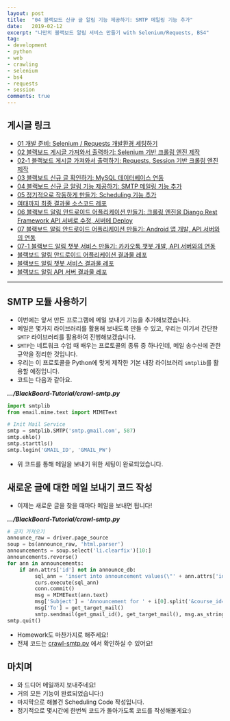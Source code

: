 ```yaml
---
layout: post
title:  "04 블랙보드 신규 글 알림 기능 제공하기: SMTP 메일링 기능 추가"
date:   2019-02-12
excerpt: "나만의 블랙보드 알림 서비스 만들기 with Selenium/Requests, BS4"
tag:
- development
- python
- web
- crawling
- selenium
- bs4
- requests
- session
comments: true
---
```



## 게시글 링크
* [01 개발 준비: Selenium / Requests 개발환경 세팅하기](https://TaeBbong.github.io/blackboard01-post)
* [02 블랙보드 게시글 가져와서 출력하기: Selenium 기반 크롤링 엔진 제작](https://TaeBbong.github.io/blackboard02-post)
* [02-1 블랙보드 게시글 가져와서 출력하기: Requests, Session 기반 크롤링 엔진 제작](https://TaeBbong.github.io/blackboard02_1-post)
* [03 블랙보드 신규 글 확인하기: MySQL 데이터베이스 연동](https://TaeBbong.github.io/blackboard03-post)
* [04 블랙보드 신규 글 알림 기능 제공하기: SMTP 메일링 기능 추가](https://TaeBbong.github.io/blackboard04-post) 
* [05 정기적으로 작동하게 만들기: Scheduling 기능 추가](https://TaeBbong.github.io/blackboard05-post)
* [여태까지 최종 결과물 소스코드 레포](https://github.com/TaeBbong/BlackBoard-Tutorial)
* [06 블랙보드 알림 안드로이드 어플리케이션 만들기: 크롤링 엔진을 Django Rest Framework API 서버로 수정, 서버에 Deploy](https://TaeBbong.github.io/blackboard06-post)
* [07 블랙보드 알림 안드로이드 어플리케이션 만들기: Android 앱 개발, API 서버와의 연동](https://TaeBbong.github.io/blackboard07-post)
* [07-1 블랙보드 알림 챗봇 서비스 만들기: 카카오톡 챗봇 개발, API 서버와의 연동](https://TaeBbong.github.io/blackboard07_1-post)
* [블랙보드 알림 안드로이드 어플리케이션 결과물 레포](https://TaeBbong.github.io/blackboardapp-post)
* [블랙보드 알림 챗봇 서비스 결과물 레포](https://TaeBbong.github.io/blackboardchat-post)
* [블랙보드 알림 API 서버 결과물 레포](https://TaeBbong.github.io/blackboardapi-post)

---


## SMTP 모듈 사용하기
* 이번에는 앞서 만든 프로그램에 메일 보내기 기능을 추가해보겠습니다.
* 메일은 몇가지 라이브러리를 활용해 보내도록 만들 수 있고, 우리는 여기서 간단한 ```SMTP``` 라이브러리를 활용하여 진행해보겠습니다.
* ```SMTP```는 네트워크 수업 때 배우는 프로토콜의 종류 중 하나인데, 메일 송수신에 관한 규약을 정리한 것입니다.
* 우리는 이 프로토콜을 Python에 맞게 제작한 기본 내장 라이브러리 ```smtplib```를 활용할 예정입니다.
* 코드는 다음과 같아요.

***.../BlackBoard-Tutorial/crawl-smtp.py***
~~~python
import smtplib
from email.mime.text import MIMEText

# Init Mail Service
smtp = smtplib.SMTP('smtp.gmail.com', 587)
smtp.ehlo()
smtp.starttls()
smtp.login('GMAIL_ID', 'GMAIL_PW')
~~~

* 위 코드를 통해 메일을 보내기 위한 세팅이 완료되었습니다.


## 새로운 글에 대한 메일 보내기 코드 작성
* 이제는 새로운 글을 찾을 때마다 메일을 보내면 됩니다!

***.../BlackBoard-Tutorial/crawl-smtp.py***
~~~python
# 공지 가져오기
announce_raw = driver.page_source
soup = bs(announce_raw, 'html.parser')
announcements = soup.select('li.clearfix')[10:]
announcements.reverse()
for ann in announcements:
    if ann.attrs['id'] not in announce_db:
         sql_ann = 'insert into announcement values(\"' + ann.attrs['id'] + '\")'
         curs.execute(sql_ann)
         conn.commit()
         msg = MIMEText(ann.text)
         msg['Subject'] = 'Announcement for ' + i[0].split('&course_id=')[1]
         msg['To'] = get_target_mail()
         smtp.sendmail(get_gmail_id(), get_target_mail(), msg.as_string())
smtp.quit()
~~~

* Homework도 마찬가지로 해주세요!
* 전체 코드는 [crawl-smtp.py](https://github.com/TaeBbong/BlackBoard-Tutorial) 에서 확인하실 수 있어요!


## 마치며
* 와 드디어 메일까지 보내주네요!
* 거의 모든 기능이 완료되었습니다:)
* 마지막으로 해볼건 Scheduling Code 작성입니다.
* 정기적으로 몇시간에 한번씩 코드가 돌아가도록 코드를 작성해볼게요:)